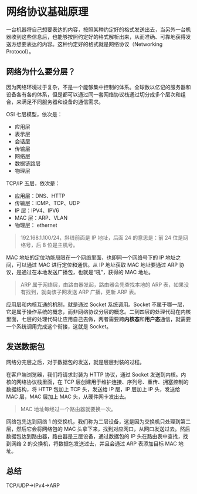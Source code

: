# 网络协议基础原理

一台机器将自己想要表达的内容，按照某种约定好的格式发送出去，当另外一台机器收到这些信息后，也能够按照约定好的格式解析出来，从而准确、可靠地获得发送方想要表达的内容。这种约定好的格式就是网络协议（Networking Protocol）。

## 网络为什么要分层？

因为网络环境过于复杂，不是一个能够集中控制的体系。全球数以亿记的服务器和设备各有各的体系，但是都可以通过同一套网络协议栈通过切分成多个层次和组合，来满足不同服务器和设备的通信需求。

OSI 七层模型，依次是：

- 应用层
- 表示层
- 会话层
- 传输层
- 网络层
- 数据链路层
- 物理层

TCP/IP 五层，依次是：

- 应用层：DNS、HTTP
- 传输层：ICMP、TCP、UDP
- IP 层：IPV4、IPV6
- MAC 层：ARP、VLAN
- 物理层： ethernet

> 192.168.1.100/24，斜线前面是 IP 地址，后面 24 的意思是：前 24 位是网络号，后 8 位是主机号。

MAC 地址的定位功能局限在一个网络里面，也即同一个网络号下的 IP 地址之间，可以通过 MAC 进行定位和通信。从 IP 地址获取 MAC 地址要通过 ARP 协议，是通过在本地发送广播包，也就是“吼”，获得的 MAC 地址。

> ARP 属于网络层，由路由器发起，路由器会先查找本地的 ARP 表，如果没有找到，就向该子网发送 ARP 广播，更新 ARP 表。

应用层和内核互通的机制，就是通过 Socket 系统调用。Socket 不属于哪一层，它是属于操作系统的概念，而非网络协议分层的概念。二到四层的处理代码在内核里面，七层的处理代码让应用自己去做，两者需要跨**内核态**和**用户态**通信，就需要一个系统调用完成这个衔接，这就是 Socket。

## 发送数据包

网络分完层之后，对于数据包的发送，就是层层封装的过程。

在客户端浏览器，我们将请求封装为 HTTP 协议，通过 Socket 发送到内核。内核的网络协议栈里面，在 TCP 层创建用于维护连接、序列号、重传、拥塞控制的数据结构，将 HTTP 包加上 TCP 头，发送给 IP 层，IP 层加上 IP 头，发送给 MAC 层，MAC 层加上 MAC 头，从硬件网卡发出去。

> MAC 地址每经过一个路由器就要换一次。

网络包先达到网络 1 的交换机，我们称为二层设备，这是因为交换机只处理到第二层，然后它会将网络包的 MAC 头拿下来，找到对应网口，从网口发送过去。然后数据包达到路由器，路由器是三层设备，通过数据包的 IP 头在路由表中查找，找到网络 2 的交换机，将数据包发送过去，并且会通过 ARP 表添加目标 MAC 地址。

## 总结

TCP/UDP->IPv4->ARP
